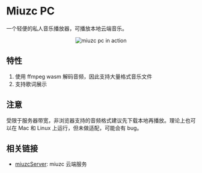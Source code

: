 # Miuzc PC

一个轻便的私人音乐播放器，可播放本地云端音乐。

<p align="center">
  <img alt="miuzc pc in action" src="https://raw.githubusercontent.com/miboqiang130/miuzcPC/master/src/renderer/assets/icon/overview.png">
</p>

## 特性

1. 使用 ffmpeg wasm 解码音频，因此支持大量格式音乐文件
2. 支持歌词展示

## 注意

受限于服务器带宽，非浏览器支持的音频格式建议先下载本地再播放。理论上也可以在 Mac 和 Linux 上运行，但未做适配，可能会有 bug。

## 相关链接

- [miuzcServer](https://github.com/miboqiang130/miuzcServer): miuzc 云端服务
